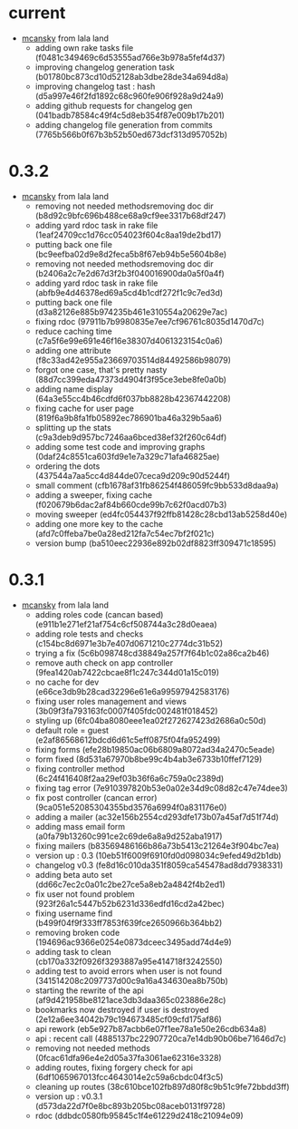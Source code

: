 # current
* [mcansky](http://github.com/mcansky) from lala land
    * adding own rake tasks file (f0481c349469c6d53555ad766e3b978a5fef4d37)
    * improving changelog generation task (b01780bc873cd10d52128ab3dbe28de34a694d8a)
    * improving changelog tast : hash (d5a997e46f2fd1892c68c960fe906f928a9d24a9)
    * adding github requests for changelog gen (041badb78584c49f4c5d8eb354f87e009b17b201)
    * adding changelog file generation from commits (7765b566b0f67b3b52b50ed673dcf313d957052b)

# 0.3.2
* [mcansky](http://github.com/mcansky) from lala land
    * removing not needed methodsremoving doc dir (b8d92c9bfc696b488ce68a9cf9ee3317b68df247)
    * adding yard rdoc task in rake file (1eaf24709cc1d76cc054023f604c8aa19de2bd17)
    * putting back one file (bc9eefba02d9e8d2feca5b8f67eb94b5e5604b8e)
    * removing not needed methodsremoving doc dir (b2406a2c7e2d67d3f2b3f040016900da0a5f0a4f)
    * adding yard rdoc task in rake file (abfb9e4d46378ed69a5cd4b1cdf272f1c9c7ed3d)
    * putting back one file (d3a82126e885b974235b461e310554a20629e7ac)
    * fixing rdoc (97911b7b9980835e7ee7cf96761c8035d1470d7c)
    * reduce caching time (c7a5f6e99e691e46f16e38307d4061323154c0a6)
    * adding one attribute (f8c33ad42e955a23669703514d84492586b98079)
    * forgot one case, that's pretty nasty (88d7cc399eda47373d4904f3f95ce3ebe8fe0a0b)
    * adding name display (64a3e55cc4b46cdfd6f037bb8828b42367442208)
    * fixing cache for user page (819f6a9b8fa1fb05892ec786901ba46a329b5aa6)
    * splitting up the stats (c9a3deb9d957bc7246aa6bced38ef32f260c64df)
    * adding some test code and improving graphs (0daf24c8551ca603fd9e1e7a329c71afa46825ae)
    * ordering the dots (437544a7aa5cc4d844de07ceca9d209c90d5244f)
    * small comment (cfb1678af31fb86254f486059fc9bb533d8daa9a)
    * adding a sweeper, fixing cache (f020679b6dac2af84b660cde99b7c62f0acd07b3)
    * moving sweeper (ed4fc054437f92ffb81428c28cbd13ab5258d40e)
    * adding one more key to the cache (afd7c0ffeba7be0a28ed212fa7c54ec7bf2f021c)
    * version bump (ba510eec22936e892b02df8823ff309471c18595)

# 0.3.1
* [mcansky](http://github.com/mcansky) from lala land
    * adding roles code (cancan based) (e911b1e271ef21af754c6cf508744a3c28d0eaea)
    * adding role tests and checks (c154bc8d6971e3b7e407d0671210c2774dc31b52)
    * trying a fix (5c6b098748cd38849a257f7f64b1c02a86ca2b46)
    * remove auth check on app controller (9fea1420ab7422cbcae8f1c247c344d01a15c019)
    * no cache for dev (e66ce3db9b28cad32296e61e6a99597942583176)
    * fixing user roles management and views (3b09f3fa793163fc0007f405fdc002481f018452)
    * styling up (6fc04ba8080eee1ea02f272627423d2686a0c50d)
    * default role = guest (e2af86568612bdcd6d61c5eff0875f04fa952499)
    * fixing forms (efe28b19850ac06b6809a8072ad34a2470c5eade)
    * form fixed (8d531a67970b8be99c4b4ab3e6733b10ffef7129)
    * fixing controller method (6c24f416408f2aa29ef03b36f6a6c759a0c2389d)
    * fixing tag error (7e910397820b53e0a02e34d9c08d82c47e74dee3)
    * fix post controller (cancan error) (9ca051e52085304355bd3576a6994f0a831176e0)
    * adding a mailer (ac32e156b2554cd293dfe173b07a45af7d51f74d)
    * adding mass email form (a0fa79b13260c991ce2c69de6a8a9d252aba1917)
    * fixing mailers (b83569486166b86a73b5413c21264e3f904bc7ea)
    * version up : 0.3 (10eb51f6009f6910fd0d098034c9efed49d2b1db)
    * changelog v0.3 (fe8d16c010da351f8059ca545478ad8dd7938331)
    * adding beta auto set (dd66c7ec2c0a01c2be27ce5a8eb2a4842f4b2ed1)
    * fix user not found problem (923f26a1c5447b52b6231d336edfd16cd2a42bec)
    * fixing username find (b499f04f9f333ff7853f639fce2650966b364bb2)
    * removing broken code (194696ac9366e0254e0873dceec3495add74d4e9)
    * adding task to clean (cb170a332f0926f3293887a95e414718f3242550)
    * adding test to avoid errors when user is not found (341514208c2097737d00c9a16a434630ea8b750b)
    * starting the rewrite of the api (af9d421958be8121ace3db3daa365c023886e28c)
    * bookmarks now destroyed if user is destroyed (2e12a6ee34042b79c194673485cf09cfd175af86)
    * api rework (eb5e927b87acbb6e07f1ee78a1e50e26cdb634a8)
    * api : recent call (4885137bc22907720ca7e14db90b06be71646d7c)
    * removing not needed methods (0fcac61dfa96e4e2d05a37fa3061ae62316e3328)
    * adding routes, fixing forgery check for api (6df1065967013fcc4643014e2c59a6cbdc04f3c5)
    * cleaning up routes (38c610bce102fb897d80f8c9b51c9fe72bbdd3ff)
    * version up : v0.3.1 (d573da22d7f0e8bc893b205bc08aceb0131f9728)
    * rdoc (ddbdc0580fb95845c1f4e61229d2418c21094e09)
